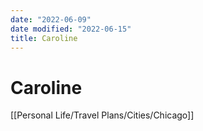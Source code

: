 ```yaml
---
date: "2022-06-09"
date modified: "2022-06-15"
title: Caroline
---
```


# Caroline
[[Personal Life/Travel Plans/Cities/Chicago]]
